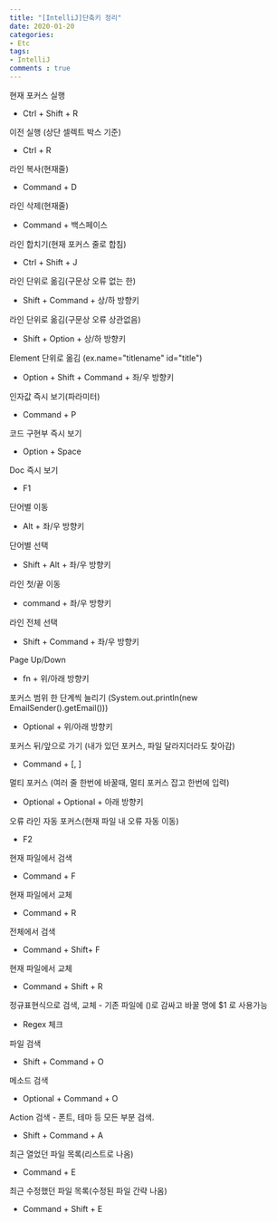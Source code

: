 ```yaml
---
title: "[IntelliJ]단축키 정리"
date: 2020-01-20
categories:
- Etc
tags:
- IntelliJ
comments : true
---
```


현재 포커스 실행
- Ctrl + Shift + R

이전 실행 (상단 셀렉트 박스 기준)
- Ctrl + R

라인 복사(현재줄)
- Command + D

라인 삭제(현재줄)
- Command + 백스페이스

라인 합치기(현재 포커스 줄로 합침)
- Ctrl + Shift + J 

라인 단위로 옮김(구문상 오류 없는 한) 
- Shift + Command + 상/하 방향키 

라인 단위로 옮김(구문상 오류 상관없음) 
- Shift + Option + 상/하 방향키 

Element 단위로 옮김 (ex.name="titlename" id="title")
- Option + Shift + Command + 좌/우 방향키
  
인자값 즉시 보기(파라미터)
- Command + P 

코드 구현부 즉시 보기
- Option + Space

Doc 즉시 보기
- F1

단어별 이동
- Alt + 좌/우 방향키

단어별 선택
- Shift + Alt + 좌/우 방향키

라인 첫/끝 이동
- command + 좌/우 방향키
  
라인 전체 선택
- Shift + Command + 좌/우 방향키

Page Up/Down
- fn + 위/아래 방향키

포커스 범위 한 단계씩 늘리기 (System.out.println(new EmailSender().getEmail()))
- Optional + 위/아래 방향키 

포커스 뒤/앞으로 가기 (내가 있던 포커스, 파일 달라지더라도 찾아감)
- Command + [, ]

멀티 포커스 (여러 줄 한번에 바꿀때, 멀티 포커스 잡고 한번에 입력)
- Optional + Optional + 아래 방향키

오류 라인 자동 포커스(현재 파일 내 오류 자동 이동)
- F2 

현재 파일에서 검색
- Command + F

현재 파일에서 교체
- Command + R

전체에서 검색
- Command + Shift+ F

현재 파일에서 교체
- Command + Shift + R

정규표현식으로 검색, 교체 - 기존 파일에 ()로 감싸고 바꿀 명에 $1 로 사용가능
- Regex 체크

파일 검색
- Shift + Command + O

메소드 검색
- Optional + Command + O

Action 검색 - 폰트, 테마 등 모든 부분 검색.
- Shift + Command + A

최근 열었던 파일 목록(리스트로 나옴)
- Command + E

최근 수정했던 파일 목록(수정된 파일 간략 나옴)
- Command + Shift + E


